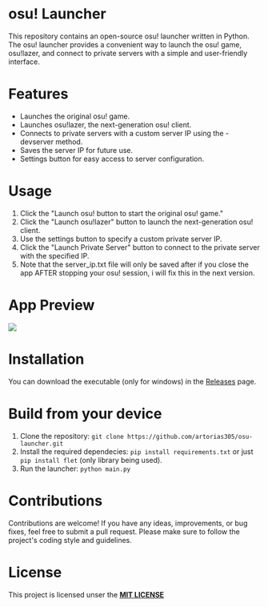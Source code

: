 # osu! Launcher
This repository contains an open-source osu! launcher written in Python. The osu! launcher provides a convenient way to launch the osu! game, osu!lazer, and connect to private servers with a simple and user-friendly interface.

# Features
 - Launches the original osu! game.
 - Launches osu!lazer, the next-generation osu! client.
 - Connects to private servers with a custom server IP using the -devserver method.
 - Saves the server IP for future use.
 - Settings button for easy access to server configuration.

# Usage
1. Click the "Launch osu! button to start the original osu! game."
2. Click the "Launch osu!lazer" button to launch the next-generation osu! client.
3. Use the settings button to specify a custom private server IP.
4. Click the "Launch Private Server" button to connect to the private server with the specified IP.
5. Note that the server_ip.txt file will only be saved after if you close the app AFTER stopping your osu! session, i will fix this in the next version.

# App Preview
![](https://cdn.discordapp.com/attachments/538398613987131422/1125995082240237698/image.png)

# Installation
You can download the executable (only for windows) in the [Releases](https://github.com/artorias305/osu-launcher/releases/) page.

# Build from your device
1. Clone the repository: `git clone https://github.com/artorias305/osu-launcher.git`
2. Install the required dependecies: `pip install requirements.txt` or just `pip install flet` (only library being used).
3. Run the launcher: `python main.py`

# Contributions
Contributions are welcome! If you have any ideas, improvements, or bug fixes, feel free to submit a pull request. Please make sure to follow the project's coding style and guidelines.

# License
This project is licensed unser the [**MIT LICENSE**](https://opensource.org/license/mit/)
